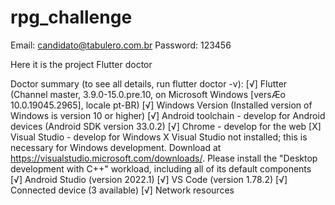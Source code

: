 # rpg_challenge

Email: candidato@tabulero.com.br
Password: 123456

Here it is the project Flutter doctor
 
 
 Doctor summary (to see all details, run flutter doctor -v):
[√] Flutter (Channel master, 3.9.0-15.0.pre.10, on Microsoft Windows [versÆo 10.0.19045.2965], locale pt-BR)
[√] Windows Version (Installed version of Windows is version 10 or higher)
[√] Android toolchain - develop for Android devices (Android SDK version 33.0.2)
[√] Chrome - develop for the web
[X] Visual Studio - develop for Windows
    X Visual Studio not installed; this is necessary for Windows development.
      Download at https://visualstudio.microsoft.com/downloads/.
      Please install the "Desktop development with C++" workload, including all of its default components
[√] Android Studio (version 2022.1)
[√] VS Code (version 1.78.2)
[√] Connected device (3 available)
[√] Network resources

